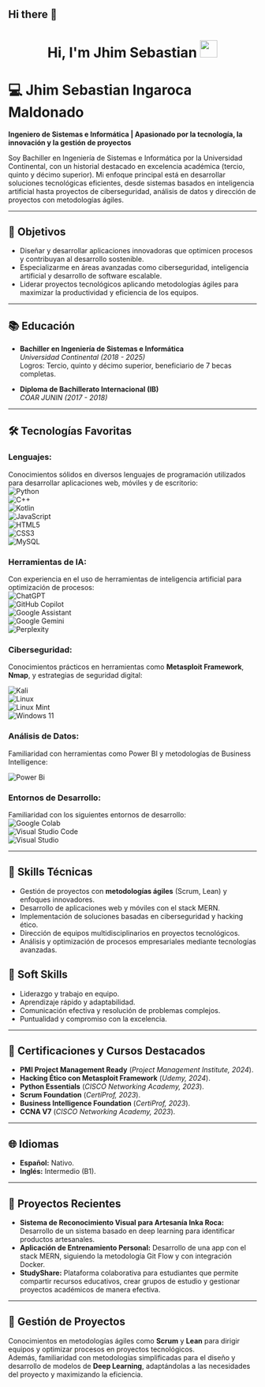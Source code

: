 ## Hi there 👋  
<h1 align="center">Hi, I'm Jhim Sebastian <img src="https://media.giphy.com/media/hvRJCLFzcasrR4ia7z/giphy.gif" width="35"></h1>  
<p align="center">

# 💻 Jhim Sebastian Ingaroca Maldonado  
**Ingeniero de Sistemas e Informática | Apasionado por la tecnología, la innovación y la gestión de proyectos**  

Soy Bachiller en Ingeniería de Sistemas e Informática por la Universidad Continental, con un historial destacado en excelencia académica (tercio, quinto y décimo superior). Mi enfoque principal está en desarrollar soluciones tecnológicas eficientes, desde sistemas basados en inteligencia artificial hasta proyectos de ciberseguridad, análisis de datos y dirección de proyectos con metodologías ágiles.  

---

## 🎯 Objetivos  
- Diseñar y desarrollar aplicaciones innovadoras que optimicen procesos y contribuyan al desarrollo sostenible.  
- Especializarme en áreas avanzadas como ciberseguridad, inteligencia artificial y desarrollo de software escalable.  
- Liderar proyectos tecnológicos aplicando metodologías ágiles para maximizar la productividad y eficiencia de los equipos.  

---

## 📚 Educación  
- **Bachiller en Ingeniería de Sistemas e Informática**  
  *Universidad Continental (2018 - 2025)*  
  Logros: Tercio, quinto y décimo superior, beneficiario de 7 becas completas.  

- **Diploma de Bachillerato Internacional (IB)**  
  *COAR JUNIN (2017 - 2018)*  

---

## 🛠️ Tecnologías Favoritas  

### **Lenguajes:**  
Conocimientos sólidos en diversos lenguajes de programación utilizados para desarrollar aplicaciones web, móviles y de escritorio:  
![Python](https://img.shields.io/badge/python-3670A0?style=for-the-badge&logo=python&logoColor=ffdd54)  
![C++](https://img.shields.io/badge/c++-%2300599C.svg?style=for-the-badge&logo=c%2B%2B&logoColor=white)  
![Kotlin](https://img.shields.io/badge/kotlin-%237F52FF.svg?style=for-the-badge&logo=kotlin&logoColor=white)  
![JavaScript](https://img.shields.io/badge/javascript-%23323330.svg?style=for-the-badge&logo=javascript&logoColor=%23F7DF1E)  
![HTML5](https://img.shields.io/badge/html5-%23E34F26.svg?style=for-the-badge&logo=html5&logoColor=white)  
![CSS3](https://img.shields.io/badge/css3-%231572B6.svg?style=for-the-badge&logo=css3&logoColor=white)  
![MySQL](https://img.shields.io/badge/mysql-4479A1.svg?style=for-the-badge&logo=mysql&logoColor=white)  

### **Herramientas de IA:**  

Con experiencia en el uso de herramientas de inteligencia artificial para optimización de procesos:  
![ChatGPT](https://img.shields.io/badge/chatGPT-74aa9c?style=for-the-badge&logo=openai&logoColor=white)  
![GitHub Copilot](https://img.shields.io/badge/github_copilot-8957E5?style=for-the-badge&logo=github-copilot&logoColor=white)  
![Google Assistant](https://img.shields.io/badge/google%20assistant-4285F4?style=for-the-badge&logo=google%20assistant&logoColor=white)  
![Google Gemini](https://img.shields.io/badge/google%20gemini-8E75B2?style=for-the-badge&logo=google%20gemini&logoColor=white)  
![Perplexity](https://img.shields.io/badge/perplexity-000000?style=for-the-badge&logo=perplexity&logoColor=088F8F)  

### **Ciberseguridad:**  
Conocimientos prácticos en herramientas como **Metasploit Framework**, **Nmap**, y estrategias de seguridad digital:  

![Kali](https://img.shields.io/badge/Kali-268BEE?style=for-the-badge&logo=kalilinux&logoColor=white)  
![Linux](https://img.shields.io/badge/Linux-FCC624?style=for-the-badge&logo=linux&logoColor=black)  
![Linux Mint](https://img.shields.io/badge/Linux%20Mint-87CF3E?style=for-the-badge&logo=Linux%20Mint&logoColor=white)  
![Windows 11](https://img.shields.io/badge/Windows%2011-%230079d5.svg?style=for-the-badge&logo=Windows%2011&logoColor=white)  

### **Análisis de Datos:**  
Familiaridad con herramientas como Power BI y metodologías de Business Intelligence:  

![Power Bi](https://img.shields.io/badge/power_bi-F2C811?style=for-the-badge&logo=powerbi&logoColor=black)  

### **Entornos de Desarrollo:**  
Familiaridad con los siguientes entornos de desarrollo:  
![Google Colab](https://img.shields.io/badge/Google%20Colab-%23F9A825.svg?style=for-the-badge&logo=googlecolab&logoColor=white)  
![Visual Studio Code](https://img.shields.io/badge/Visual%20Studio%20Code-0078d7.svg?style=for-the-badge&logo=visual-studio-code&logoColor=white)  
![Visual Studio](https://img.shields.io/badge/Visual%20Studio-5C2D91.svg?style=for-the-badge&logo=visual-studio&logoColor=white)  

---

## 🔑 Skills Técnicas  
- Gestión de proyectos con **metodologías ágiles** (Scrum, Lean) y enfoques innovadores.  
- Desarrollo de aplicaciones web y móviles con el stack MERN.  
- Implementación de soluciones basadas en ciberseguridad y hacking ético.  
- Dirección de equipos multidisciplinarios en proyectos tecnológicos.  
- Análisis y optimización de procesos empresariales mediante tecnologías avanzadas.  

## 🌟 Soft Skills  
- Liderazgo y trabajo en equipo.  
- Aprendizaje rápido y adaptabilidad.  
- Comunicación efectiva y resolución de problemas complejos.  
- Puntualidad y compromiso con la excelencia.  

---

## 📜 Certificaciones y Cursos Destacados  
- **PMI Project Management Ready** (*Project Management Institute, 2024*).  
- **Hacking Ético con Metasploit Framework** (*Udemy, 2024*).  
- **Python Essentials** (*CISCO Networking Academy, 2023*).  
- **Scrum Foundation** (*CertiProf, 2023*).  
- **Business Intelligence Foundation** (*CertiProf, 2023*).  
- **CCNA V7** (*CISCO Networking Academy, 2023*).  

---

## 🌐 Idiomas  
- **Español:** Nativo.  
- **Inglés:** Intermedio (B1).  

---

## 🚀 Proyectos Recientes  
- **Sistema de Reconocimiento Visual para Artesanía Inka Roca:** Desarrollo de un sistema basado en deep learning para identificar productos artesanales.  
- **Aplicación de Entrenamiento Personal:** Desarrollo de una app con el stack MERN, siguiendo la metodología Git Flow y con integración Docker.  
- **StudyShare:** Plataforma colaborativa para estudiantes que permite compartir recursos educativos, crear grupos de estudio y gestionar proyectos académicos de manera efectiva.  

---

## 📂 Gestión de Proyectos  
Conocimientos en metodologías ágiles como **Scrum** y **Lean** para dirigir equipos y optimizar procesos en proyectos tecnológicos.  
Además, familiaridad con metodologías simplificadas para el diseño y desarrollo de modelos de **Deep Learning**, adaptándolas a las necesidades del proyecto y maximizando la eficiencia.  

